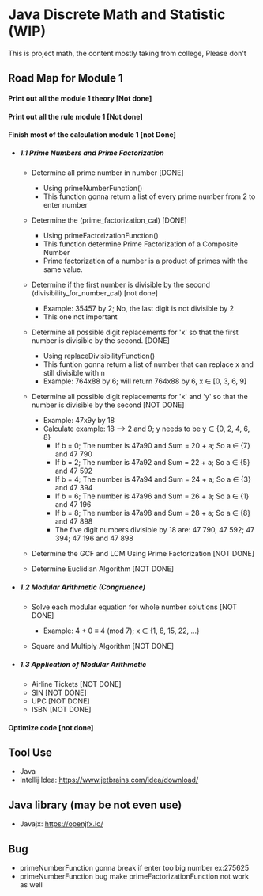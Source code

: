 # Java Discrete Math and Statistic (WIP)

This is project math, the content mostly taking from college, Please don't

## Road Map for Module 1

#### Print out all the module 1 theory [Not done]
#### Print out all the rule module 1 [Not done]

#### Finish most of the calculation module 1 [not Done]
- ##### 1.1 Prime Numbers and Prime Factorization
	- Determine all prime number in number [DONE]
		- Using primeNumberFunction()
		- This function gonna return a list of every prime number from 2 to enter number

	- Determine the (prime_factorization_cal) [DONE]
		- Using primeFactorizationFunction()
		- This function determine Prime Factorization of a Composite Number
		- Prime factorization of a number is a product of primes with the same value. 

	- Determine if the first number is divisible by the second (divisibility_for_number_cal) [not done]
		- Example:  35457 by 2; No, the last digit is not divisible by 2
		- This one not important

	- Determine all possible digit replacements for 'x' so that the first number is divisible by the second. [DONE]
		- Using replaceDivisibilityFunction()
		- This funtion gonna return a list of number that can replace x and still divisible with n
		- Example: 764x88 by 6; will return 764x88 by 6, x ∈ [0, 3, 6, 9]

	- Determine all possible digit replacements for 'x' and 'y' so that the number is divisible by the second [NOT DONE]
		- Example: 47x9y by 18
		- Calculate example: 18 --> 2 and 9; y needs to be y ∈ {0, 2, 4, 6, 8} 
			- If b = 0; The number is 47a90 and Sum = 20 + a; So a ∈ {7} and 47 790  
			- If b = 2; The number is 47a92 and Sum = 22 + a; So a ∈ {5} and 47 592  
			- If b = 4; The number is 47a94 and Sum = 24 + a; So a ∈ {3} and 47 394  
			- If b = 6; The number is 47a96 and Sum = 26 + a; So a ∈ {1} and 47 196  
			- If b = 8; The number is 47a98 and Sum = 28 + a; So a ∈ {8} and 47 898
			- The five digit numbers divisible by 18 are:  47 790,  47 592;  47 394;  47 196  and  47 898

	- Determine the GCF and LCM Using Prime Factorization [NOT DONE]
	- Determine Euclidian Algorithm [NOT DONE]

- ##### 1.2 Modular Arithmetic (Congruence)
	- Solve each modular equation for whole number solutions [NOT DONE]
		- Example: 4 + 0 ≡ 4 (mod 7); x ∈ {1, 8, 15, 22, ...} 

	- Square and Multiply Algorithm [NOT DONE]

- ##### 1.3 Application of Modular Arithmetic
	- Airline Tickets [NOT DONE]
	- SIN [NOT DONE]
	- UPC [NOT DONE]
	- ISBN [NOT DONE]

#### Optimize code [not done]


## Tool Use
-   Java
-   Intellij Idea: https://www.jetbrains.com/idea/download/

## Java library (may be not even use)
-   Javajx: https://openjfx.io/

## Bug 
-   primeNumberFunction gonna break if enter too big number ex:275625 
-   primeNumberFunction bug make primeFactorizationFunction not work as well